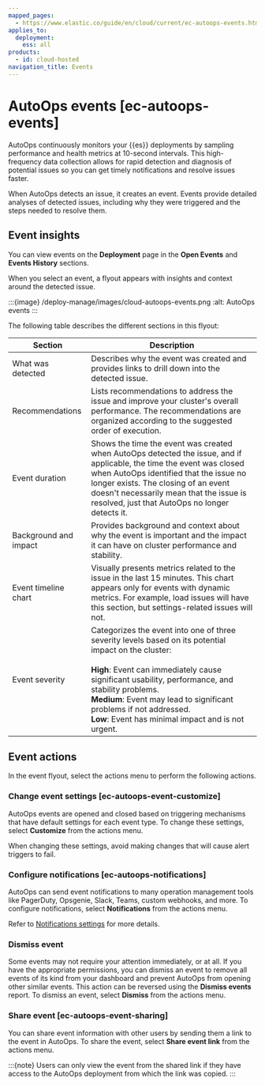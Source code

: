 ```yaml
---
mapped_pages:
  - https://www.elastic.co/guide/en/cloud/current/ec-autoops-events.html
applies_to:
  deployment:
    ess: all
products:
  - id: cloud-hosted
navigation_title: Events
---
```


# AutoOps events [ec-autoops-events]

AutoOps continuously monitors your {{es}} deployments by sampling performance and health metrics at 10-second intervals. This high-frequency data collection allows for rapid detection and diagnosis of potential issues so you can get timely notifications and resolve issues faster. 

When AutoOps detects an issue, it creates an event. Events provide detailed analyses of detected issues, including why they were triggered and the steps needed to resolve them. 

## Event insights

You can view events on the **Deployment** page in the **Open Events** and **Events History** sections.

When you select an event, a flyout appears with insights and context around the detected issue.

:::{image} /deploy-manage/images/cloud-autoops-events.png
:alt: AutoOps events
:::

The following table describes the different sections in this flyout:

| Section | Description |
| --- | --- |
| What was detected | Describes why the event was created and provides links to drill down into the detected issue. |
| Recommendations | Lists recommendations to address the issue and improve your cluster's overall performance. The recommendations are organized according to the suggested order of execution. |
| Event duration | Shows the time the event was created when AutoOps detected the issue, and if applicable, the time the event was closed when AutoOps identified that the issue no longer exists. The closing of an event doesn't necessarily mean that the issue is resolved, just that AutoOps no longer detects it. |
| Background and impact | Provides background and context about why the event is important and the impact it can have on cluster performance and stability. |
| Event timeline chart | Visually presents metrics related to the issue in the last 15 minutes. This chart appears only for events with dynamic metrics. For example, load issues will have this section, but settings-related issues will not. |
| Event severity | Categorizes the event into one of three severity levels based on its potential impact on the cluster: <br><br> **High**: Event can immediately cause significant usability, performance, and stability problems.<br> **Medium**: Event may lead to significant problems if not addressed.<br> **Low**: Event has minimal impact and is not urgent. |

## Event actions

In the event flyout, select the actions menu to perform the following actions. 

### Change event settings [ec-autoops-event-customize]

AutoOps events are opened and closed based on triggering mechanisms that have default settings for each event type. To change these settings, select **Customize** from the actions menu.

When changing these settings, avoid making changes that will cause alert triggers to fail.

### Configure notifications [ec-autoops-notifications]

AutoOps can send event notifications to many operation management tools like PagerDuty, Opsgenie, Slack, Teams, custom webhooks, and more. To configure notifications, select **Notifications** from the actions menu. 

Refer to [Notifications settings](ec-autoops-notifications-settings.md) for more details.

### Dismiss event

Some events may not require your attention immediately, or at all. If you have the appropriate permissions, you can dismiss an event to remove all events of its kind from your dashboard and prevent AutoOps from opening other similar events. This action can be reversed using the **Dismiss events** report. To dismiss an event, select **Dismiss** from the actions menu.

### Share event [ec-autoops-event-sharing]

You can share event information with other users by sending them a link to the event in AutoOps. To share the event, select **Share event link** from the actions menu.

:::{note}
Users can only view the event from the shared link if they have access to the AutoOps deployment from which the link was copied.
:::

